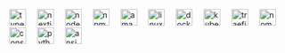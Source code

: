 <div align="left">
  <img src="https://cdn.jsdelivr.net/gh/devicons/devicon/icons/typescript/typescript-original.svg" height="30" alt="typescript logo"  />
  <img width="12" />
  <img src="https://cdn.jsdelivr.net/gh/devicons/devicon/icons/nextjs/nextjs-original.svg" height="30" alt="nextjs logo"  />
  <img width="12" />
  <img src="https://cdn.jsdelivr.net/gh/devicons/devicon/icons/nodejs/nodejs-original.svg" height="30" alt="nodejs logo"  />
  <img width="12" />
  <img src="https://cdn.jsdelivr.net/gh/devicons/devicon/icons/npm/npm-original-wordmark.svg" height="30" alt="npm logo"  />
  <img width="12" />
  <img src="https://cdn.jsdelivr.net/gh/devicons/devicon/icons/amazonwebservices/amazonwebservices-original-wordmark.svg" height="30" alt="amazonwebservices logo"  />
  <img width="12" />
  <img src="https://cdn.jsdelivr.net/gh/devicons/devicon/icons/linux/linux-original.svg" height="30" alt="linux logo"  />
  <img width="12" />
  <img src="https://cdn.jsdelivr.net/gh/devicons/devicon/icons/docker/docker-original.svg" height="30" alt="docker logo"  />
  <img width="12" />
  <img src="https://cdn.jsdelivr.net/gh/devicons/devicon/icons/kubernetes/kubernetes-plain.svg" height="30" alt="kubernetes logo"  />
  <img width="12" />
  <img src="https://cdn.jsdelivr.net/gh/devicons/devicon@latest/icons/traefikproxy/traefikproxy-original.svg" height="30" alt="traefik logo"/>
  <img width="12" />
  <img src="https://cdn.jsdelivr.net/gh/devicons/devicon@latest/icons/nomad/nomad-original.svg" height="30" alt="nomad logo" />
  <img width="12" />
  <img src="https://cdn.jsdelivr.net/gh/devicons/devicon@latest/icons/consul/consul-original.svg" height="30" alt="consul logo" />
  <img width="12" />
  <img src="https://cdn.jsdelivr.net/gh/devicons/devicon@latest/icons/python/python-plain.svg" height="30" alt="python logo"" />
  <img width="12" />
  <img src="https://cdn.jsdelivr.net/gh/devicons/devicon@latest/icons/ansible/ansible-original.svg" height="30" alt="ansible logo"" />
</div>
